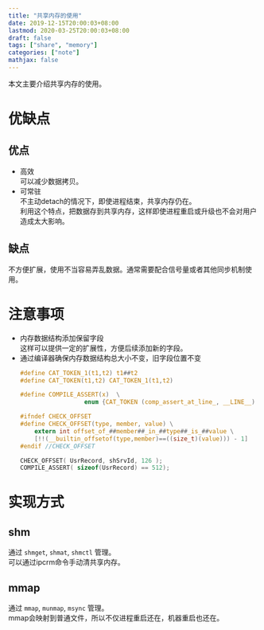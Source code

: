 ```yaml
---
title: "共享内存的使用"
date: 2019-12-15T20:00:03+08:00
lastmod: 2020-03-25T20:00:03+08:00
draft: false
tags: ["share", "memory"]
categories: ["note"]
mathjax: false
---
```


本文主要介绍共享内存的使用。  
<!--more-->

# 优缺点

## 优点

- 高效  
  可以减少数据拷贝。  
- 可常驻  
  不主动detach的情况下，即使进程结束，共享内存仍在。  
  利用这个特点，把数据存到共享内存，这样即使进程重启或升级也不会对用户造成太大影响。  

## 缺点
不方便扩展，使用不当容易弄乱数据。通常需要配合信号量或者其他同步机制使用。  

# 注意事项
- 内存数据结构添加保留字段  
  这样可以提供一定的扩展性，方便后续添加新的字段。  
- 通过编译器确保内存数据结构总大小不变，旧字段位置不变  
  ```c
  #define CAT_TOKEN_1(t1,t2) t1##t2
  #define CAT_TOKEN(t1,t2) CAT_TOKEN_1(t1,t2)

  #define COMPILE_ASSERT(x)  \
					enum {CAT_TOKEN (comp_assert_at_line_, __LINE__) = 1 / !!(x) };

  #ifndef CHECK_OFFSET
  #define CHECK_OFFSET(type, member, value) \
      extern int offset_of_##member##_in_##type##_is_##value \
      [!!(__builtin_offsetof(type,member)==((size_t)(value))) - 1]
  #endif //CHECK_OFFSET
  
  CHECK_OFFSET( UsrRecord, shSrvId, 126 );
  COMPILE_ASSERT( sizeof(UsrRecord) == 512);
  ```

# 实现方式
## shm
通过 `shmget`, `shmat`, `shmctl` 管理。  
可以通过ipcrm命令手动清共享内存。  

## mmap
通过 `mmap`, `munmap`, `msync` 管理。  
mmap会映射到普通文件，所以不仅进程重启还在，机器重启也还在。  

